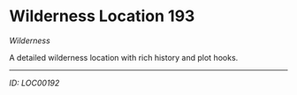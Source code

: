 # Wilderness Location 193

*Wilderness*

A detailed wilderness location with rich history and plot hooks.

---
*ID: LOC00192*